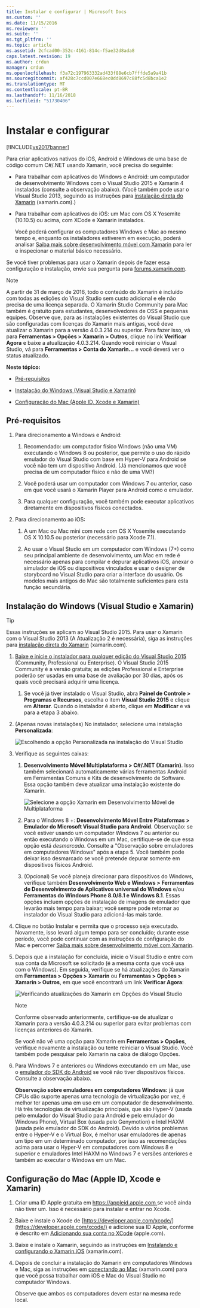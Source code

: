 ```yaml
---
title: Instalar e configurar | Microsoft Docs
ms.custom: ''
ms.date: 11/15/2016
ms.reviewer: ''
ms.suite: ''
ms.tgt_pltfrm: ''
ms.topic: article
ms.assetid: 2cfcad00-352c-4161-814c-f5ae32d8ada8
caps.latest.revision: 19
ms.author: crdun
manager: crdun
ms.openlocfilehash: f3a72c197963332ad433f88e6cb7fffde5a9a41b
ms.sourcegitcommit: af428c7ccd007e668ec0dd8697c88fc5d8bca1e2
ms.translationtype: MT
ms.contentlocale: pt-BR
ms.lasthandoff: 11/16/2018
ms.locfileid: "51730406"
---
```

# <a name="setup-and-install"></a>Instalar e configurar
[!INCLUDE[vs2017banner](../includes/vs2017banner.md)]

  
Para criar aplicativos nativos do iOS, Android e Windows de uma base de código comum C#/.NET usando Xamarin, você precisa do seguinte:  
  
- Para trabalhar com aplicativos do Windows e Android: um computador de desenvolvimento Windows com o Visual Studio 2015 e Xamarin 4 instalados (consulte a observação abaixo). (Você também pode usar o Visual Studio 2013, seguindo as instruções para [instalação direta do Xamarin](https://developer.xamarin.com/guides/cross-platform/getting_started/requirements/#install) (xamarin.com).)   
  
- Para trabalhar com aplicativos do iOS: um Mac com OS X Yosemite (10.10.5) ou acima, com XCode e Xamarin instalados.  
  
  Você poderá configurar os computadores Windows e Mac ao mesmo tempo e, enquanto os instaladores estiverem em execução, poderá analisar [Saiba mais sobre desenvolvimento móvel com Xamarin](../cross-platform/learn-about-mobile-development-with-xamarin.md) para ler e inspecionar o material básico necessário.  
 
Se você tiver problemas para usar o Xamarin depois de fazer essa configuração e instalação, envie sua pergunta para [forums.xamarin.com](http://forums.xamarin.com/).
  
> [!NOTE]
>  A partir de 31 de março de 2016, todo o conteúdo do Xamarin é incluído com todas as edições do Visual Studio sem custo adicional e ele não precisa de uma licença separada. O Xamarin Studio Community para Mac também é gratuito para estudantes, desenvolvedores de OSS e pequenas equipes. Observe que, para as instalações existentes do Visual Studio que são configuradas com licenças do Xamarin mais antigas, você deve atualizar o Xamarin para a versão 4.0.3.214 ou superior. Para fazer isso, vá para **Ferramentas > Opções > Xamarin > Outros**, clique no link **Verificar Agora** e baixe a atualização 4.0.3.214. Quando você reiniciar o Visual Studio, vá para **Ferramentas > Conta do Xamarin...**  e você deverá ver o status atualizado.  
  
 **Neste tópico:**  
  
-   [Pré-requisitos](#prereq)  
  
-   [Instalação do Windows (Visual Studio e Xamarin)](#windows)  
  
-   [Configuração do Mac (Apple ID, Xcode e Xamarin)](#mac)  
  
##  <a name="prereq"></a> Pré-requisitos  
  
1.  Para direcionamento a Windows e Android:  
  
    1.  Recomendado: um computador físico Windows (não uma VM) executando o Windows 8 ou posterior, que permite o uso do rápido emulador do Visual Studio com base em Hyper-V para Android se você não tem um dispositivo Android. (Já mencionamos que você precisa de um computador físico e não de uma VM?)  
  
    1.  Você poderá usar um computador com Windows 7 ou anterior, caso em que você usará o Xamarin Player para Android como o emulador. 
    
    1. Para qualquer configuração, você também pode executar aplicativos diretamente em dispositivos físicos conectados.  
  
1.  Para direcionamento ao iOS:  
  
    1.  A um Mac ou Mac mini com rede com OS X Yosemite executando OS X 10.10.5 ou posterior (necessário para Xcode 7.1).  
  
    1.  Ao usar o Visual Studio em um computador com Windows (7+) como seu principal ambiente de desenvolvimento, um Mac em rede é necessário apenas para compilar e depurar aplicativos iOS, anexar o simulador de iOS ou dispositivos vinculados e usar o designer de storyboard no Visual Studio para criar a interface do usuário. Os modelos mais antigos do Mac são totalmente suficientes para esta função secundária.  
  
##  <a name="windows"></a> Instalação do Windows (Visual Studio e Xamarin)  
  
> [!TIP]
>  Essas instruções se aplicam ao Visual Studio 2015. Para usar o Xamarin com o Visual Studio 2013 (A Atualização 2 é necessária), siga as instruções para [instalação direta do Xamarin](https://developer.xamarin.com/guides/cross-platform/getting_started/requirements/#install) (xamarin.com).  
  
1. [Baixe e inicie o instalador para qualquer edição do Visual Studio 2015](https://www.visualstudio.com/en-us/downloads/download-visual-studio-vs.aspx) (Community, Professional ou Enterprise). O Visual Studio 2015 Community é a versão gratuita; as edições Professional e Enterprise poderão ser usadas em uma base de avaliação por 30 dias, após os quais você precisará adquirir uma licença.  
  
   1.  Se você já tiver instalado o Visual Studio, abra **Painel de Controle > Programas e Recursos**, escolha o item **Visual Studio 2015** e clique em **Alterar**. Quando o instalador é aberto, clique em **Modificar** e vá para a etapa 3 abaixo.  
  
2. (Apenas novas instalações) No instalador, selecione uma instalação **Personalizada**:  
  
    ![Escolhendo a opção Personalizada na instalação do Visual Studio](../cross-platform/media/cross-plat-xamarin-setup-1.png "Instalação 1 entre várias plataformas do Xamarin")  
  
3. Verifique as seguintes caixas:  
  
   1.  **Desenvolvimento Móvel Multiplataforma > C#/.NET (Xamarin)**. Isso também selecionará automaticamente várias ferramentas Android em Ferramentas Comuns e Kits de desenvolvimento de Software. Essa opção também deve atualizar uma instalação existente do Xamarin.  
  
        ![Selecione a opção Xamarin em Desenvolvimento Móvel de Multiplataforma](../cross-platform/media/cross-plat-xamarin-setup-2.png "Instalação 2 entre várias plataformas do Xamarin")  
  
   2.  Para o Windows 8 +: **Desenvolvimento Móvel Entre Plataformas > Emulador do Microsoft Visual Studio para Android**. Observação: se você estiver usando um computador Windows 7 ou anterior ou então executando o Windows em um Mac, certifique-se de que essa opção está *desmarcada*. Consulte a "Observação sobre emuladores em computadores Windows" após a etapa 5. Você também pode deixar isso desmarcado se você pretende depurar somente em dispositivos físicos Android.  
  
   3.  (Opcional) Se você planeja direcionar para dispositivos do Windows, verifique também **Desenvolvimento Web e Windows > Ferramentas de Desenvolvimento de Aplicativos universal do Windows** e/ou **Ferramentas do Windows Phone 8.0/8.1 e Windows 8.1**. Essas opções incluem opções de instalação de imagens de emulador que levarão mais tempo para baixar; você sempre pode retornar ao instalador do Visual Studio para adicioná-las mais tarde.  
  
4. Clique no botão Instalar e permita que o processo seja executado. Novamente, isso levará algum tempo para ser concluído; durante esse período, você pode continuar com as instruções de configuração do Mac e percorrer [Saiba mais sobre desenvolvimento móvel com Xamarin](../cross-platform/learn-about-mobile-development-with-xamarin.md).  
  
5. Depois que a instalação for concluída, inicie o Visual Studio e entre com sua conta da Microsoft se solicitado (é a mesma conta que você usa com o Windows). Em seguida, verifique se há atualizações do Xamarin em **Ferramentas > Opções > Xamarin** ou **Ferramentas > Opções > Xamarin > Outros**, em que você encontrará um link **Verificar Agora**:  
  
    ![Verificando atualizações do Xamarin em Opções do Visual Studio](../cross-platform/media/cross-plat-xamarin-setup-3.png "Instalação 3 entre várias plataformas do Xamarin")  
  
   > [!NOTE]
   >  Conforme observado anteriormente, certifique-se de atualizar o Xamarin para a versão 4.0.3.214 ou superior para evitar problemas com licenças anteriores do Xamarin.  

   Se você não vê uma opção para Xamarin em **Ferramentas > Opções**, verifique novamente a instalação ou tente reiniciar o Visual Studio. Você também pode pesquisar pelo Xamarin na caixa de diálogo Opções.
      
6. Para Windows 7 e anteriores ou Windows executando em um Mac, use o [emulador do SDK do Android](https://developer.xamarin.com/guides/android/deployment,_testing,_and_metrics/debug-on-emulator/android-sdk-emulator/) se você não tiver dispositivos físicos. Consulte a observação abaixo.  
  
   **Observação sobre emuladores em computadores Windows:** já que CPUs dão suporte apenas uma tecnologia de virtualização por vez, é melhor ter apenas uma em uso em um computador de desenvolvimento. Há três tecnologias de virtualização principais, que são Hyper-V (usada pelo emulador do Visual Studio para Android e pelo emulador do Windows Phone), Virtual Box (usada pelo Genymotion) e Intel HAXM (usada pelo emulador do SDK do Android). Devido a vários problemas entre o Hyper-V e o Virtual Box, é melhor usar emuladores de apenas um tipo em um determinado computador, por isso as recomendações acima para usar o Hyper-V em computadores com Windows 8 e superior e emuladores Intel HAXM no Windows 7 e versões anteriores e também ao executar o Windows em um Mac.  
  
##  <a name="mac"></a> Configuração do Mac (Apple ID, Xcode e Xamarin)  
  
1.  Criar uma ID Apple gratuita em [ https://appleid.apple.com ](https://appleid.apple.com/) se você ainda não tiver um. Isso é necessário para instalar e entrar no Xcode.  
  
2.  Baixe e instale o Xcode de [https://developer.apple.com/xcode/](https://developer.apple.com/xcode/) e adicione sua ID Apple, conforme é descrito em [Adicionando sua conta no XCode](https://developer.apple.com/library/content/documentation/IDEs/Conceptual/AppStoreDistributionTutorial/AddingYourAccounttoXcode/AddingYourAccounttoXcode.html#//apple_ref/doc/uid/TP40013839-CH40-SW1) (apple.com).  
  
3.  Baixe e instale o Xamarin, seguindo as instruções em [Instalando e configurando o Xamarin.iOS](http://developer.xamarin.com/guides/ios/getting_started/installation/mac/) (xamarin.com).  
  
4.  Depois de concluir a instalação do Xamarin em computadores Windows e Mac, siga as instruções em [conectando ao Mac](http://developer.xamarin.com/guides/ios/getting_started/installation/windows/xamarin-mac-agent/) (xamarin.com) para que você possa trabalhar com iOS e Mac do Visual Studio no computador Windows.  
  
     Observe que ambos os computadores devem estar na mesma rede local.

